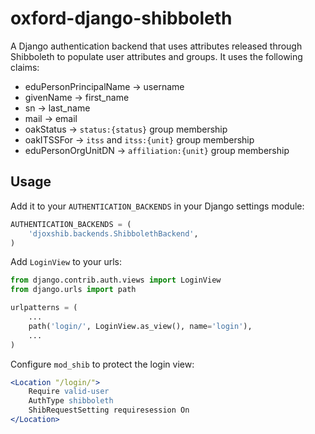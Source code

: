 # oxford-django-shibboleth

A Django authentication backend that uses attributes released through Shibboleth to populate user attributes and groups. It uses the following claims:

* eduPersonPrincipalName → username
* givenName → first_name
* sn → last_name
* mail → email
* oakStatus → `status:{status}` group membership
* oakITSSFor → `itss` and `itss:{unit}` group membership
* eduPersonOrgUnitDN → `affiliation:{unit}` group membership


## Usage

Add it to your `AUTHENTICATION_BACKENDS` in your Django settings module:

```python
AUTHENTICATION_BACKENDS = (
    'djoxshib.backends.ShibbolethBackend',
)
```

Add ``LoginView`` to your urls:

```python
from django.contrib.auth.views import LoginView
from django.urls import path

urlpatterns = (
    ...
    path('login/', LoginView.as_view(), name='login'),
    ...
)
```

Configure `mod_shib` to protect the login view:

```apache
<Location "/login/">
    Require valid-user
    AuthType shibboleth
    ShibRequestSetting requiresession On
</Location>
```


